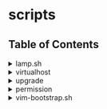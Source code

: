 # scripts

## Table of Contents

<details>
  <summary>lamp.sh</summary>
  <p>Install the Apache, PHP7.2, MySQL, PhpMyAdmin and Additional Packages</p>
  
  ## Download the script
  ```shell
  wget --no-check-certificate --content-disposition https://github.com/techpulsetoday/scripts/raw/master/lamp.sh -P ~/
  ```
  ## Make sure the script is executable
  ```shell
  chmod a+x ~/lamp.sh
  ```
  ## Run the script
  ```shell
  ./lamp.sh
  ```
</details>
<details>
  <summary>virtualhost</summary>
  <p></p>
</details>
<details>
  <summary>upgrade</summary>
  <p></p>
</details>
<details>
  <summary>permission</summary>
  <p></p>
</details>
<details>
  <summary>vim-bootstrap.sh</summary>
  <p></p>
</details>
